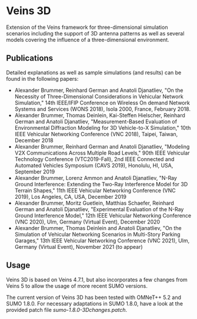 # Veins 3D
Extension of the Veins framework for three-dimensional simulation scenarios including the support of 3D antenna patterns as well as several models covering the influence of a three-dimensional environment.

## Publications
Detailed explanations as well as sample simulations (and results) can be found in the following papers:
* Alexander Brummer, Reinhard German and Anatoli Djanatliev, "On the Necessity of Three-Dimensional Considerations in Vehicular Network Simulation," 14th IEEE/IFIP Conference on Wireless On demand Network Systems and Services (WONS 2018), Isola 2000, France, February 2018.
* Alexander Brummer, Thomas Deinlein, Kai-Steffen Hielscher, Reinhard German and Anatoli Djanatliev, "Measurement-Based Evaluation of Environmental Diffraction Modeling for 3D Vehicle-to-X Simulation," 10th IEEE Vehicular Networking Conference (VNC 2018), Taipei, Taiwan, December 2018
* Alexander Brummer, Reinhard German and Anatoli Djanatliev, "Modeling V2X Communications Across Multiple Road Levels," 90th IEEE Vehicular Technology Conference (VTC2019-Fall), 2nd IEEE Connected and Automated Vehicles Symposium (CAVS 2019), Honolulu, HI, USA, September 2019
* Alexander Brummer, Lorenz Ammon and Anatoli Djanatliev, "N-Ray Ground Interference: Extending the Two-Ray Interference Model for 3D Terrain Shapes," 11th IEEE Vehicular Networking Conference (VNC 2019), Los Angeles, CA, USA, December 2019
* Alexander Brummer, Moritz Guetlein, Matthias Schaefer, Reinhard German and Anatoli Djanatliev, "Experimental Evaluation of the N-Ray Ground Interference Model," 12th IEEE Vehicular Networking Conference (VNC 2020), Ulm, Germany (Virtual Event), December 2020
* Alexander Brummer, Thomas Deinlein and Anatoli Djanatliev, "On the Simulation of Vehicular Networking Scenarios in Multi-Story Parking Garages," 13th IEEE Vehicular Networking Conference (VNC 2021), Ulm, Germany (Virtual Event), November 2021 (to appear)

## Usage
Veins 3D is based on Veins 4.7.1, but also incorporates a few changes from Veins 5 to allow the usage of more recent SUMO versions.

The current version of Veins 3D has been tested with OMNeT++ 5.2 and SUMO 1.8.0.
For necessary adaptations in SUMO 1.8.0, have a look at the provided patch file *sumo-1.8.0-3Dchanges.patch*.